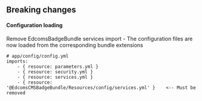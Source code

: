 ## Breaking changes

#### Configuration loading
       
Remove EdcomsBadgeBundle services import - The configuration files are now loaded from the corresponding bundle extensions

    # app/config/config.yml
    imports:
        - { resource: parameters.yml }
        - { resource: security.yml }
        - { resource: services.yml }
        - { resource: '@EdcomsCMSBadgeBundle/Resources/config/services.yml' }    <-- Must be removed

